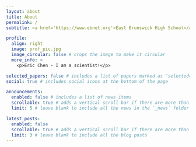 ```yaml
---
layout: about
title: About
permalink: /
subtitle: <a href='https://www.ebnet.org'>East Brunswick High School</a>

profile:
  align: right
  image: prof_pic.jpg
  image_circular: false # crops the image to make it circular
  more_info: >
    <p>Eric Chen - I am a scientist!</p>

selected_papers: false # includes a list of papers marked as "selected={true}"
social: true # includes social icons at the bottom of the page

announcements:
  enabled: false # includes a list of news items
  scrollable: true # adds a vertical scroll bar if there are more than 3 news items
  limit: 5 # leave blank to include all the news in the `_news` folder

latest_posts:
  enabled: false
  scrollable: true # adds a vertical scroll bar if there are more than 3 new posts items
  limit: 3 # leave blank to include all the blog posts
---
```


